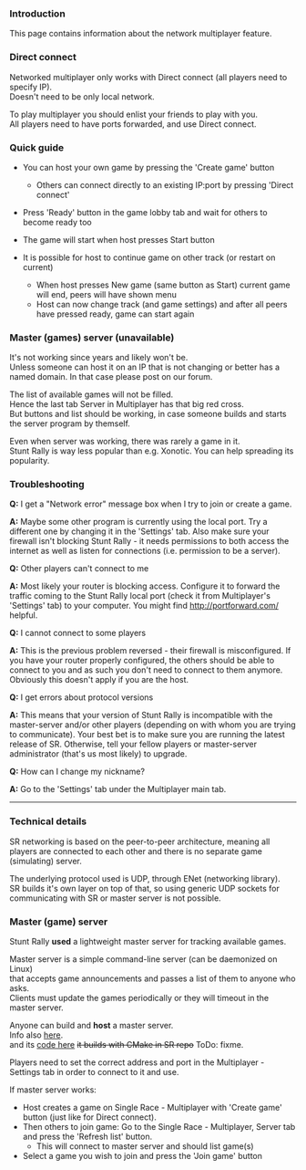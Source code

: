 ### Introduction

This page contains information about the network multiplayer feature.


### Direct connect

Networked multiplayer only works with Direct connect (all players need to specify IP).  
Doesn't need to be only local network.

To play multiplayer you should enlist your friends to play with you.  
All players need to have ports forwarded, and use Direct connect.


### Quick guide

  - You can host your own game by pressing the 'Create game' button
    - Others can connect directly to an existing IP:port by pressing 'Direct connect'
  - Press 'Ready' button in the game lobby tab and wait for others to become ready too
  - The game will start when host presses Start button

  - It is possible for host to continue game on other track (or restart on current)
    - When host presses New game (same button as Start) current game will end, peers will have shown menu
    - Host can now change track (and game settings) and after all peers have pressed ready, game can start again

 
### Master (games) server (unavailable)

It's not working since years and likely won't be.  
Unless someone can host it on an IP that is not changing or better has a named domain. In that case please post on our forum.  

The list of available games will not be filled.  
Hence the last tab Server in Multiplayer has that big red cross.  
But buttons and list should be working, in case someone builds and starts the server program by themself.

Even when server was working, there was rarely a game in it.  
Stunt Rally is way less popular than e.g. Xonotic. You can help spreading its popularity.

   
### Troubleshooting

**Q:** I get a "Network error" message box when I try to join or create a game.

**A:** Maybe some other program is currently using the local port. Try a different one by changing it in the 'Settings' tab. Also make sure your firewall isn't blocking Stunt Rally - it needs permissions to both access the internet as well as listen for connections (i.e. permission to be a server).

   
**Q:** Other players can't connect to me

**A:** Most likely your router is blocking access. Configure it to forward the traffic coming to the Stunt Rally local port (check it from Multiplayer's 'Settings' tab) to your computer. You might find http://portforward.com/ helpful.

   
**Q:** I cannot connect to some players

**A:** This is the previous problem reversed - their firewall is misconfigured. If you have your router properly configured, the others should be able to connect to you and as such you don't need to connect to them anymore. Obviously this doesn't apply if you are the host.

   
**Q:** I get errors about protocol versions

**A:** This means that your version of Stunt Rally is incompatible with the master-server and/or other players (depending on with whom you are trying to communicate). Your best bet is to make sure you are running the latest release of SR. Otherwise, tell your fellow players or master-server administrator (that's us most likely) to upgrade.

   
**Q:** How can I change my nickname?

**A:** Go to the 'Settings' tab under the Multiplayer main tab.

----

### Technical details

SR networking is based on the peer-to-peer architecture, meaning all players are connected to each other and there is no separate game (simulating) server.

The underlying protocol used is UDP, through ENet (networking library).  
SR builds it's own layer on top of that, so using generic UDP sockets for communicating with SR or master server is not possible.

### Master (game) server

Stunt Rally **used** a lightweight master server for tracking available games.

Master server is a simple command-line server (can be daemonized on Linux)  
that accepts game announcements and passes a list of them to anyone who asks.  
Clients must update the games periodically or they will timeout in the master server.

Anyone can build and **host** a master server.  
Info also [here](../src/network/DesignDoc.txt).  
and its [code here](../src/network/master-server/main.cpp)
<del>it builds with CMake in SR repo</del> ToDo: fixme.

Players need to set the correct address and port in the Multiplayer - Settings tab in order to connect to it and use.

If master server works:
  - Host creates a game on Single Race - Multiplayer with 'Create game' button (just like for Direct connect).
  - Then others to join game: Go to the Single Race - Multiplayer, Server tab and press the 'Refresh list' button.
    - This will connect to master server and should list game(s)
  - Select a game you wish to join and press the 'Join game' button
